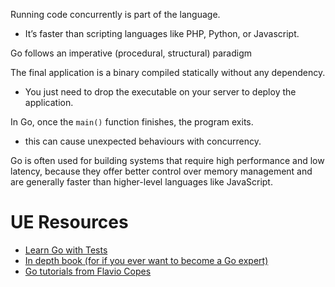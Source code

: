 
Running code concurrently is part of the language.
- It’s faster than scripting languages like PHP, Python, or Javascript.

Go follows an imperative (procedural, structural) paradigm

The final application is a binary compiled statically without any dependency.
- You just need to drop the executable on your server to deploy the application.

In Go, once the `main()` function finishes, the program exits.
- this can cause unexpected behaviours with concurrency.

Go is often used for building systems that require high performance and low latency, because they offer better control over memory management and are generally faster than higher-level languages like JavaScript.

# UE Resources
- [Learn Go with Tests](https://quii.gitbook.io/learn-go-with-tests/)
- [In depth book (for if you ever want to become a Go expert)](https://lets-go-further.alexedwards.net/)
- [Go tutorials from Flavio Copes](https://flaviocopes.com/tags/go/)
